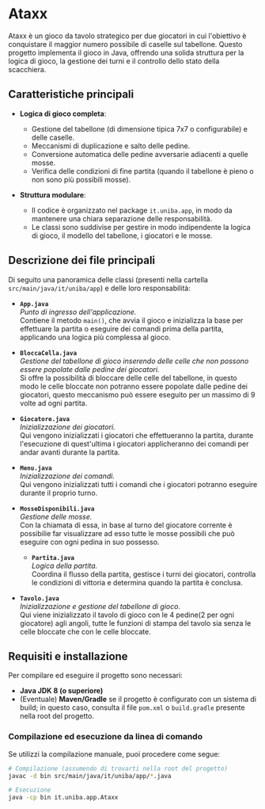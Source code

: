 # Ataxx

Ataxx è un gioco da tavolo strategico per due giocatori in cui l'obiettivo è conquistare il maggior numero possibile di caselle sul tabellone. Questo progetto implementa il gioco in Java, offrendo una solida struttura per la logica di gioco, la gestione dei turni e il controllo dello stato della scacchiera.

## Caratteristiche principali

- **Logica di gioco completa**:  
  - Gestione del tabellone (di dimensione tipica 7x7 o configurabile) e delle caselle.
  - Meccanismi di duplicazione e salto delle pedine.
  - Conversione automatica delle pedine avversarie adiacenti a quelle mosse.
  - Verifica delle condizioni di fine partita (quando il tabellone è pieno o non sono più possibili mosse).

- **Struttura modulare**:  
  - Il codice è organizzato nel package `it.uniba.app`, in modo da mantenere una chiara separazione delle responsabilità.
  - Le classi sono suddivise per gestire in modo indipendente la logica di gioco, il modello del tabellone, i giocatori e le mosse.

## Descrizione dei file principali

Di seguito una panoramica delle classi (presenti nella cartella `src/main/java/it/uniba/app`) e delle loro responsabilità:

- **`App.java`**  
  *Punto di ingresso dell'applicazione.*  
  Contiene il metodo `main()`, che avvia il gioco e inizializza la base per effettuare la partita o eseguire dei comandi prima della partita, applicando una logica più complessa al gioco.

- **`BloccaCella.java`**  
  *Gestione del tabellone di gioco inserendo delle celle che non possono essere popolate dalle pedine dei giocatori.*  
  Si offre la possibilità di bloccare delle celle del tabellone, in questo modo le celle bloccate non potranno essere popolate dalle pedine dei giocatori, questo meccanismo può essere eseguito per un massimo di 9 volte ad ogni partita.

- **`Giocatore.java`**  
  *Inizializzazione dei giocatori.*  
  Qui vengono inizializzati i giocatori che effettueranno la partita, durante l'esecuzione di quest'ultima i giocatori applicheranno dei comandi per andar avanti durante la partita.

- **`Menu.java`**  
  *Inizializzazione dei comandi.*  
  Qui vengono inizializzati tutti i comandi che i giocatori potranno eseguire durante il proprio turno.

- **`MosseDisponibili.java`**  
  *Gestione delle mosse.*  
  Con la chiamata di essa, in base al turno del giocatore corrente è possibilie far visualizzare ad esso tutte le mosse possibili che può eseguire con ogni pedina in suo possesso.

  - **`Partita.java`**  
  *Logica della partita.*  
  Coordina il flusso della partita, gestisce i turni dei giocatori, controlla le condizioni di vittoria e determina quando la partita è conclusa.

- **`Tavolo.java`**  
  *Inizializzazione e gestione del tabellone di gioco.*  
  Qui viene inizializzato il tavolo di gioco con le 4 pedine(2 per ogni giocatore) agli angoli, tutte le funzioni di stampa del tavolo sia senza le celle bloccate che con le celle bloccate.

## Requisiti e installazione

Per compilare ed eseguire il progetto sono necessari:
- **Java JDK 8 (o superiore)**
- (Eventuale) **Maven/Gradle** se il progetto è configurato con un sistema di build; in questo caso, consulta il file `pom.xml` o `build.gradle` presente nella root del progetto.

### Compilazione ed esecuzione da linea di comando

Se utilizzi la compilazione manuale, puoi procedere come segue:
  
```bash
# Compilazione (assumendo di trovarti nella root del progetto)
javac -d bin src/main/java/it/uniba/app/*.java

# Esecuzione
java -cp bin it.uniba.app.Ataxx
